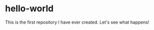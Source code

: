 hello-world
===========

This is the first repository I have ever created.  Let's see what happens!
